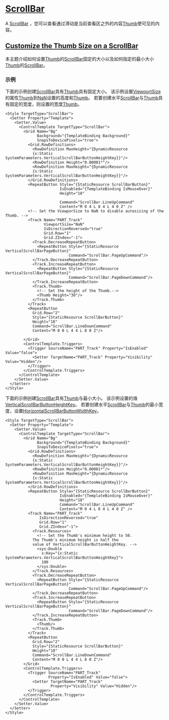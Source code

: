 # [ScrollBar](https://docs.microsoft.com/en-us/dotnet/framework/wpf/controls/scrollbar)

A [ScrollBar](https://docs.microsoft.com/zh-cn/dotnet/api/system.windows.controls.primitives.scrollbar) ，您可以查看通过滑动是当前查看区之外的内容[Thumb](https://docs.microsoft.com/zh-cn/dotnet/api/system.windows.controls.primitives.thumb)使可见的内容。

## [Customize the Thumb Size on a ScrollBar](https://docs.microsoft.com/en-us/dotnet/framework/wpf/controls/how-to-customize-the-thumb-size-on-a-scrollbar)

本主题介绍如何设置[Thumb](https://docs.microsoft.com/zh-cn/dotnet/api/system.windows.controls.primitives.thumb)的[ScrollBar](https://docs.microsoft.com/zh-cn/dotnet/api/system.windows.controls.primitives.scrollbar)固定的大小以及如何指定的最小大小[Thumb](https://docs.microsoft.com/zh-cn/dotnet/api/system.windows.controls.primitives.thumb)的[ScrollBar](https://docs.microsoft.com/zh-cn/dotnet/api/system.windows.controls.primitives.scrollbar)。

### 示例

下面的示例创建[ScrollBar](https://docs.microsoft.com/zh-cn/dotnet/api/system.windows.controls.primitives.scrollbar)具有[Thumb](https://docs.microsoft.com/zh-cn/dotnet/api/system.windows.controls.primitives.thumb)具有固定大小。 该示例设置[ViewportSize](https://docs.microsoft.com/zh-cn/dotnet/api/system.windows.controls.primitives.track.viewportsize)的属性[Thumb](https://docs.microsoft.com/zh-cn/dotnet/api/system.windows.controls.primitives.thumb)到[NaN](https://docs.microsoft.com/zh-cn/dotnet/api/system.double.nan)设置的高度和[Thumb](https://docs.microsoft.com/zh-cn/dotnet/api/system.windows.controls.primitives.thumb)。 若要创建水平[ScrollBar](https://docs.microsoft.com/zh-cn/dotnet/api/system.windows.controls.primitives.scrollbar)与[Thumb](https://docs.microsoft.com/zh-cn/dotnet/api/system.windows.controls.primitives.thumb)具有固定的宽度，则设置的宽度[Thumb](https://docs.microsoft.com/zh-cn/dotnet/api/system.windows.controls.primitives.thumb)。

```xaml
<Style TargetType="ScrollBar">
  <Setter Property="Template">
    <Setter.Value>
      <ControlTemplate TargetType="ScrollBar">
        <Grid Name="Bg"
              Background="{TemplateBinding Background}"
              SnapsToDevicePixels="true">
          <Grid.RowDefinitions>
            <RowDefinition MaxHeight="{DynamicResource 
            {x:Static SystemParameters.VerticalScrollBarButtonHeightKey}}"/>
            <RowDefinition Height="0.00001*"/>
            <RowDefinition MaxHeight="{DynamicResource 
            {x:Static SystemParameters.VerticalScrollBarButtonHeightKey}}"/>
          </Grid.RowDefinitions>
          <RepeatButton Style="{StaticResource ScrollBarButton}"
                        IsEnabled="{TemplateBinding IsMouseOver}"
                        Height="18"
                      
                        Command="ScrollBar.LineUpCommand"
                        Content="M 0 4 L 8 4 L 4 0 Z" />
          <!-- Set the ViewporSize to NaN to disable autosizing of the Thumb. -->
          <Track Name="PART_Track" 
                 ViewportSize="NaN"
                 IsDirectionReversed="true"
                 Grid.Row="1"
                 Grid.ZIndex="-1">
            <Track.DecreaseRepeatButton>
              <RepeatButton Style="{StaticResource VerticalScrollBarPageButton}"
                            Command="ScrollBar.PageUpCommand"/>
            </Track.DecreaseRepeatButton>
            <Track.IncreaseRepeatButton>
              <RepeatButton Style="{StaticResource VerticalScrollBarPageButton}"
                            Command="ScrollBar.PageDownCommand"/>
            </Track.IncreaseRepeatButton>
            <Track.Thumb>
              <!-- Set the height of the Thumb.-->
              <Thumb Height="30"/>
            </Track.Thumb>
          </Track>
          <RepeatButton 
            Grid.Row="2" 
            Style="{StaticResource ScrollBarButton}"
            Height="18"
            Command="ScrollBar.LineDownCommand"
            Content="M 0 0 L 4 4 L 8 0 Z"/>

        </Grid>
        <ControlTemplate.Triggers>
          <Trigger SourceName="PART_Track" Property="IsEnabled" Value="false">
            <Setter TargetName="PART_Track" Property="Visibility" Value="Hidden"/>
          </Trigger>
        </ControlTemplate.Triggers>
      </ControlTemplate>
    </Setter.Value>
  </Setter>
</Style>
```

下面的示例创建[ScrollBar](https://docs.microsoft.com/zh-cn/dotnet/api/system.windows.controls.primitives.scrollbar)具有[Thumb](https://docs.microsoft.com/zh-cn/dotnet/api/system.windows.controls.primitives.thumb)与最小大小。 该示例设置的值[VerticalScrollBarButtonHeightKey](https://docs.microsoft.com/zh-cn/dotnet/api/system.windows.systemparameters.verticalscrollbarbuttonheightkey)。 若要创建水平[ScrollBar](https://docs.microsoft.com/zh-cn/dotnet/api/system.windows.controls.primitives.scrollbar)与[Thumb](https://docs.microsoft.com/zh-cn/dotnet/api/system.windows.controls.primitives.thumb)的最小宽度，设置[HorizontalScrollBarButtonWidthKey](https://docs.microsoft.com/zh-cn/dotnet/api/system.windows.systemparameters.horizontalscrollbarbuttonwidthkey)。

```xaml
<Style TargetType="ScrollBar">
  <Setter Property="Template">
    <Setter.Value>
      <ControlTemplate TargetType="ScrollBar">
        <Grid Name="Bg"
              Background="{TemplateBinding Background}"
              SnapsToDevicePixels="true">
          <Grid.RowDefinitions>
            <RowDefinition MaxHeight="{DynamicResource 
            {x:Static SystemParameters.VerticalScrollBarButtonHeightKey}}"/>
            <RowDefinition Height="0.00001*"/>
            <RowDefinition MaxHeight="{DynamicResource 
            {x:Static SystemParameters.VerticalScrollBarButtonHeightKey}}"/>
          </Grid.RowDefinitions>
          <RepeatButton Style="{StaticResource ScrollBarButton}"
                        IsEnabled="{TemplateBinding IsMouseOver}"
                        Height="18"
                        Command="ScrollBar.LineUpCommand"
                        Content="M 0 4 L 8 4 L 4 0 Z" />
          <Track Name="PART_Track" 
               IsDirectionReversed="true"
               Grid.Row="1"
               Grid.ZIndex="-1">
            <Track.Resources>
              <!-- Set the Thumb's minimum height to 50.
            The Thumb's minimum height is half the
            value of VerticalScrollBarButtonHeightKey. -->
              <sys:Double 
                x:Key="{x:Static SystemParameters.VerticalScrollBarButtonHeightKey}">
                100
              </sys:Double>
            </Track.Resources>
            <Track.DecreaseRepeatButton>
              <RepeatButton Style="{StaticResource VerticalScrollBarPageButton}"
                            Command="ScrollBar.PageUpCommand"/>
            </Track.DecreaseRepeatButton>
            <Track.IncreaseRepeatButton>
              <RepeatButton Style="{StaticResource VerticalScrollBarPageButton}"
                            Command="ScrollBar.PageDownCommand"/>
            </Track.IncreaseRepeatButton>
            <Track.Thumb>
              <Thumb/>
            </Track.Thumb>
          </Track>
          <RepeatButton 
            Grid.Row="2" 
            Style="{StaticResource ScrollBarButton}"
            Height="18"
            Command="ScrollBar.LineDownCommand"
            Content="M 0 0 L 4 4 L 8 0 Z"/>
        </Grid>
        <ControlTemplate.Triggers>
          <Trigger SourceName="PART_Track" 
                   Property="IsEnabled" Value="false">
            <Setter TargetName="PART_Track" 
                    Property="Visibility" Value="Hidden"/>
          </Trigger>
        </ControlTemplate.Triggers>
      </ControlTemplate>
    </Setter.Value>
  </Setter>
</Style>
```